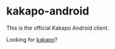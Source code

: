 # kakapo-android

This is the official Kakapo Android client.

Looking for [kakapo](https://github.com/jeffisaak/kakapo)?
